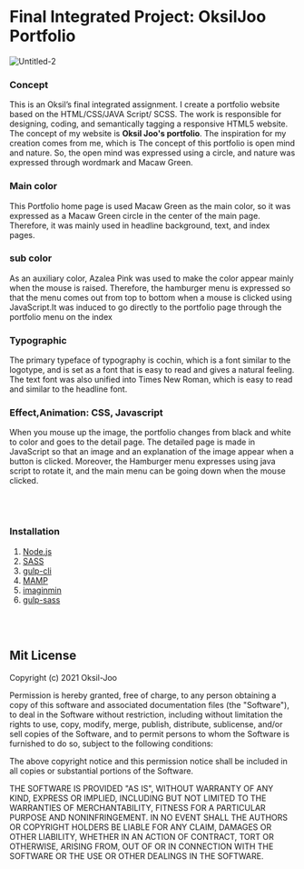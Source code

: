 
# Final Integrated Project: OksilJoo Portfolio
![Untitled-2](https://user-images.githubusercontent.com/72535594/136686402-29f47b98-17cd-4906-bbae-df26c2a215e2.png)<br/>
### Concept
This is an Oksil’s final integrated assignment. I create a portfolio website based on the HTML/CSS/JAVA Script/ SCSS. The work is responsible for designing, coding, and semantically tagging a responsive HTML5 website. The concept of my website is **Oksil Joo's portfolio**. The inspiration for my creation comes from me, which is The concept of this portfolio is open mind and nature. So, the open mind was expressed using a circle, and nature was expressed through wordmark and Macaw Green.

### Main color
This Portfolio home page is used Macaw Green as the main color, so it was expressed as a Macaw Green circle in the center of the main page. Therefore, it was mainly used in headline background, text, and index pages.
### sub color
As an auxiliary color, Azalea Pink was used to make the color appear mainly when the mouse is raised. Therefore, the hamburger menu is expressed so that the menu comes out from top to bottom when a mouse is clicked using JavaScript.It was induced to go directly to the portfolio page through the portfolio menu on the index
### Typographic
The primary typeface of typography is cochin, which is a font similar to the logotype, and is set as a font that is easy to read and gives a natural feeling. The text font was also unified into Times New Roman, which is easy to read and similar to the headline font.
### Effect,Animation: CSS, Javascript
When you mouse up the image, the portfolio changes from black and white to color and goes to the detail page. The detailed page is made in JavaScript so that an image and an explanation of the image appear when a button is clicked.
Moreover, the Hamburger menu expresses using java script to rotate it, and the main menu can be going down when the mouse clicked.

<br/><br/>
### Installation
1. [Node.js](https://nodejs.org/)
2. [SASS](https://sass-lang.com/)
3. [gulp-cli](https://www.npmjs.com/)
4. [MAMP](https://www.mamp.info/)
5. [imaginmin](https://libraries.io/npm/)
6. [gulp-sass](https://www.npmjs.com/package/gulp-sass)

<br/><br/>
## Mit License

Copyright (c) 2021 Oksil-Joo

Permission is hereby granted, free of charge, to any person obtaining a copy
of this software and associated documentation files (the "Software"), to deal
in the Software without restriction, including without limitation the rights
to use, copy, modify, merge, publish, distribute, sublicense, and/or sell
copies of the Software, and to permit persons to whom the Software is
furnished to do so, subject to the following conditions:

The above copyright notice and this permission notice shall be included in all
copies or substantial portions of the Software.

THE SOFTWARE IS PROVIDED "AS IS", WITHOUT WARRANTY OF ANY KIND, EXPRESS OR
IMPLIED, INCLUDING BUT NOT LIMITED TO THE WARRANTIES OF MERCHANTABILITY,
FITNESS FOR A PARTICULAR PURPOSE AND NONINFRINGEMENT. IN NO EVENT SHALL THE
AUTHORS OR COPYRIGHT HOLDERS BE LIABLE FOR ANY CLAIM, DAMAGES OR OTHER
LIABILITY, WHETHER IN AN ACTION OF CONTRACT, TORT OR OTHERWISE, ARISING FROM,
OUT OF OR IN CONNECTION WITH THE SOFTWARE OR THE USE OR OTHER DEALINGS IN THE
SOFTWARE.